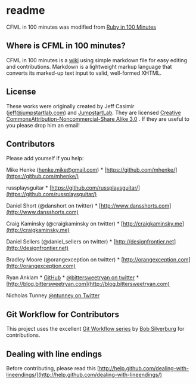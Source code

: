 # readme

CFML in 100 minutes was modified from [Ruby in 100 Minutes](http://jumpstartlab.com/resources/ruby-jumpstart/ruby/)

## Where is CFML in 100 minutes?

CFML in 100 minutes is a [wiki](../../wiki) using simple markdown file for easy editing and contributions. Markdown is a lightweight markup language that converts its marked-up text input to valid, well-formed XHTML.

## License

These works were originally created by Jeff Casimir ([jeff@jumpstartlab.com](mailto:jeff@jumpstartlab.com)) and [JumpstartLab](http://jumpstartlab.com). They are licensed [Creative CommonsAttribution-Noncommercial-Share Alike 3.0](http://creativecommons.org/licenses/by-nc-sa/3.0/us/) . If they are useful to you please drop him an email!

## Contributors

Please add yourself if you help:

Mike Henke ([henke.mike@gmail.com](mailto:henke.mike@gmail.com)) * [https://github.com/mhenke/](https://github.com/mhenke/)

russplaysguitar * [https://github.com/russplaysguitar/](https://github.com/russplaysguitar/)

Daniel Short (@danshort on twitter) * [http://www.dansshorts.com](http://www.dansshorts.com)

Craig Kaminsky (@craigkaminsky on twitter) * [http://craigkaminsky.me](http://craigkaminsky.me)

Daniel Sellers (@daniel_sellers on twitter) * [http://designfrontier.net](http://designfrontier.net)

Bradley Moore (@orangexception on twitter) * [http://orangexception.com](http://orangexception.com)

Ryan Anklam * [GitHub](https://github.com/bittersweetryan) * [@bittersweetryan on twitter](http://twitter.com/#!/bittersweetryan) * [http://blog.bittersweetryan.com](http://blog.bittersweetryan.com)

Nicholas Tunney [@ntunney on Twitter](http://www.twitter.com/ntunney)

## Git Workflow for Contributors

This project uses the excellent [Git Workflow series](http://www.silverwareconsulting.com/index.cfm/Git-Workflow) by [Bob Silverburg](https://github.com/bobsilverberg/) for contributions.

## Dealing with line endings

Before contributing, please read this [http://help.github.com/dealing-with-lineendings/](http://help.github.com/dealing-with-lineendings/)